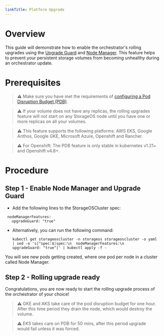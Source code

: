 ```yaml
---
linkTitle: Platform Upgrade
---
```


# Overview

This guide will demonstrate how to enable the orchestrator's rolling upgrades using the [Upgrade Guard](/docs/concepts/rolling-upgrades/#upgrade-guard) and [Node Manager](/docs/concepts/rolling-upgrades/#node-manager). This feature helps to prevent your persistent storage volumes from becoming unhealthy during an orchestrator update.

# Prerequisites

> ⚠️ Make sure you have met the requirements of [configuring a Pod Disruption Budget (PDB)](https://kubernetes.io/docs/tasks/run-application/configure-pdb/).

> ⚠️ If your volume does not have any replicas, the rolling upgrades feature will not start on any StorageOS node until you have one or more replicas on all your volumes.

> ⚠️ This feature supports the following platforms: AWS EKS, Google Anthos, Google GKE, Microsoft Azure, Openshift and Rancher.

> ⚠️ For Openshift: The PDB feature is only stable in kubernetes v1.21+ and Openshift v4.8+.

# Procedure

## Step 1 - Enable Node Manager and Upgrade Guard

* Add the following lines to the StorageOSCluster spec:

```
 nodeManagerFeatures:
   upgradeGuard: "true"
```

* Alternatively, you can run the following command:

  ```
  kubectl get storageoscluster -n storageos storageoscluster -o yaml | sed -e 's|^spec:$|spec:\n  nodeManagerFeatures:\n    upgradeGuard: "true"|' | kubectl apply -f - 
  ```

You will see new pods getting created, where one pod per node in a cluster called Node Manager.

## Step 2 - Rolling upgrade ready

Congratulations, you are now ready to start the rolling upgrade process of the orchestrator of your choice!

> ⚠️ GKE and AKS take care of the pod disruption budget for one hour. After this time period they drain the node, which would destroy the volume.

> ⚠️ EKS takes care on PDB for 50 mins, after this period upgrade would fail unless it was forced.
